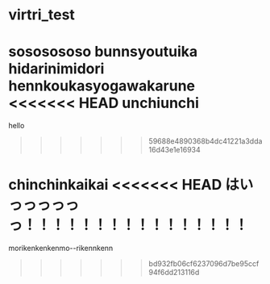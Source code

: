 # virtri_test

sososososo
bunnsyoutuika
hidarinimidori
hennkoukasyogawakarune
<<<<<<< HEAD
unchiunchi
=======
hello
>>>>>>> 59688e4890368b4dc41221a3dda16d43e1e16934

chinchinkaikai
<<<<<<< HEAD
はいっっっっっっ！！！！！！！！！！！！！！！！
=======

morikenkenkenmo--rikennkenn
>>>>>>> bd932fb06cf6237096d7be95ccf94f6dd213116d
